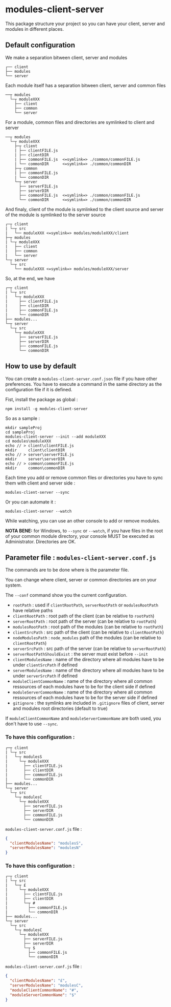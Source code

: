 # modules-client-server

This package structure your project so you can have your client, server and modules in different places.

## Default configuration

We make a separation bitween client, server and modules
```
┌── client
├── modules
└── server
```

Each module itself has a separation bitween client, server and common files
```
──┬ modules
  └─┬ moduleXXX
    ├── client
    ├── common
    └── server
```

For a module, common files and directories are symlinked to client and server
```
──┬ modules
  └─┬ moduleXXX
    ├─┬ client
    | ├── clientFILE.js
    | ├── clientDIR
    | ├── commonFILE.js  <=symlink=> ./common/commonFILE.js
    | └── commonDIR      <=symlink=> ./common/commonDIR
    ├─┬ common
    | ├── commonFILE.js
    | └── commonDIR
    └─┬ server
      ├── serverFILE.js
      ├── serverDIR
      ├── commonFILE.js  <=symlink=> ./common/commonFILE.js
      └── commonDIR      <=symlink=> ./common/commonDIR
```

And finaly, client of the module is symlinked to the client source and server of the module is symlinked to the server source
```
┌─┬ client
| └─┬ src
|   └── moduleXXX <=symlink=> modules/moduleXXX/client
├─┬ modules
| └─┬ moduleXXX
|   ├── client
|   ├── common
|   └── server
└─┬ server
  └─┬ src
    └── moduleXXX <=symlink=> modules/moduleXXX/server
```

So, at the end, we have
```
┌─┬ client
| └─┬ src
|   └─┬ moduleXXX
|     ├── clientFILE.js
|     ├── clientDIR
|     ├── commonFILE.js
|     └── commonDIR
├── modules...
└─┬ server
  └─┬ src
    └─┬ moduleXXX
      ├── serverFILE.js
      ├── serverDIR
      ├── commonFILE.js
      └── commonDIR
```

## How to use by default

You can create a `modules-client-server.conf.json` file if you have other preferences. You have to execute a command in the same directory as the configuration file if it is defined.

Fist, install the package as global :
```
npm install -g modules-client-server
```

So as a sample :
```
mkdir sampleProj
cd sampleProj
modules-client-server --init --add moduleXXX
cd modules\moduleXXX
echo // > client\clientFILE.js
mkdir     client\clientDIR
echo // > server\serverFILE.js
mkdir     server\serverDIR
echo // > common\commonFILE.js
mkdir     common\commonDIR
```

Each time you add or remove common files or directories you have to sync them with client and server side :

```
modules-client-server --sync
```

Or you can automate it :
```
modules-client-server --watch
```
While watching, you can use an other console to add or remove modules.

**NOTA BENE:** for Windows, to `--sync` or `--watch`, if you have files in the root of your common module directory, your console MUST be executed as Administrator. Directories are OK.

## Parameter file : `modules-client-server.conf.js`

The commands are to be done where is the parameter file.

You can change where client, server or common directories are on your system.

The `--conf` command show you the current configuration.

- `rootPath` : used if `clientRootPath`, `serverRootPath` or `modulesRootPath` have relative paths
- `clientRootPath`  : root path of the client (can be relative to `rootPath`)
- `serverRootPath`  : root path of the server (can be relative to `rootPath`)
- `modulesRootPath` : root path of the modules (can be relative to `rootPath`)
- `clientSrcPath`   : src path of the client (can be relative to `clientRootPath`)
- `nodeModulesPath` : `node_modules` path of the modules (can be relative to `clientRootPath`)
- `serverSrcPath`   : src path of the server (can be relative to `serverRootPath`)
- `serverRootPathShouldExist` : the server must exist before `--init`
- `clientModulesName` : name of the directory where all modules have to be under `clientSrcPath` if defined
- `serverModulesName` : name of the directory where all modules have to be under `serverSrcPath` if defined
- `moduleClientCommonName` : name of the directory where all common ressources of each modules have to be for the client side if defined
- `moduleServerCommonName` : name of the directory where all common ressources of each modules have to be for the server side if defined
- `gitignore` : the symlinks are included in `.gitignore` files of client, server and modules root directories (default to true)

If `moduleClientCommonName` and `moduleServerCommonName` are both used, you don't have to use `--sync`.

### To have this configuration :
```
┌─┬ client
| └─┬ src
|   └─┬ modulesS
|     └─┬ moduleXXX
|       ├── clientFILE.js
|       ├── clientDIR
|       ├── commonFILE.js
|       └── commonDIR
├── modules...
└─┬ server
  └─┬ src
    └─┬ modulesC
      └─┬ moduleXXX
        ├── serverFILE.js
        ├── serverDIR
        ├── commonFILE.js
        └── commonDIR
```
`modules-client-server.conf.js` file :
```json
{
  "clientModulesName": "modulesS",
  "serverModulesName": "modulesN"
}
```

### To have this configuration :
```
┌─┬ client
| └─┬ src
|   └─┬ £
|     └─┬ moduleXXX
|       ├── clientFILE.js
|       ├── clientDIR
|       └─┬ #
|         ├── commonFILE.js
|         └── commonDIR
├── modules...
└─┬ server
  └─┬ src
    └─┬ modulesC
      └─┬ moduleXXX
        ├── serverFILE.js
        ├── serverDIR
        └─┬ $
          ├── commonFILE.js
          └── commonDIR
```
`modules-client-server.conf.js` file :
```json
{
  "clientModulesName": "£",
  "serverModulesName": "modulesC",
  "moduleClientCommonName": "#",
  "moduleServerCommonName": "$"
}
```

